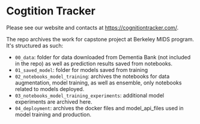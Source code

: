 # Cogtition Tracker

Please see our website and contacts at https://cognitiontracker.com/. 

The repo archives the work for capstone project at Berkeley MIDS program. It's structured as such:
* `00_data`: folder for data downloaded from Dementia Bank (not included in the repo) as well as prediction results saved from notebooks. 
* `01_saved_model`: folder for models saved from training
* `02_notebooks_model_training`: archives the notebooks for data augmentation, model training, as well as ensemble, only notebooks related to models deployed.
* `03_notebooks_model_training_experiments`: additional model experiments are archived here. 
* `04_deployment`: archives the docker files and model_api_files used in model training and production. 